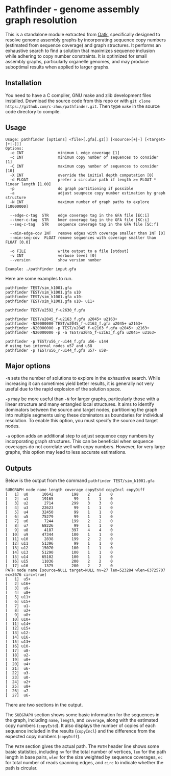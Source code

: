 # Pathfinder - genome assembly graph resolution

This is a standalone module extracted from [Oatk](https://github.com/c-zhou/oatk), specifically designed to 
resolve genome assembly graphs by incorporating sequence copy numbers (estimated from sequence coverage) and 
graph structures. It performs an exhaustive search to find a solution that maximizes sequence inclusion while 
adhering to copy number constraints. It is optimized for small assembly graphs, particularly organelle genomes, 
and may produce suboptimal results when applied to larger graphs.

## Installation

You need to have a C compiler, GNU make and zlib development files installed. Download the source code from 
this repo or with `git clone https://github.com/c-zhou/pathfinder.git`. Then type `make` in the source code 
directory to compile.

## Usage

```
Usage: pathfinder [options] <file>[.gfa[.gz]] [<source>[+|-] [<target>[+|-]]]
Options:
  -e INT               minimum L edge coverage [1]
  -c INT               minimum copy number of sequences to consider [1]
  -C INT               maximum copy number of sequences to consider [10]
  -X INT               override the initial depth computation [0]
  -d FLOAT             prefer a circular path if length >= FLOAT * linear length [1.00]
  -p                   do graph partitioning if possible
  -a                   adjust seuqnece copy number estimation by graph structure
  -N INT               maximum number of graph paths to explore [10000000]
 
  --edge-c-tag  STR    edge coverage tag in the GFA file [EC:i] 
  --kmer-c-tag  STR    kmer coverage tag in the GFA file [KC:i] 
  --seq-c-tag   STR    sequence coverage tag in the GFA file [SC:f]
 
  --min-edge-cov INT   remove edges with coverage smaller than INT [0]
  --min-seq-cov  FLOAT remove sequences with coverage smaller than FLOAT [0.0]

  -o FILE              write output to a file [stdout]
  -v INT               verbose level [0]
  --version            show version number

Example: ./pathfinder input.gfa
```

Here are some examples to run.

```
pathfinder TEST/sim_k1001.gfa
pathfinder TEST/sim_k1001.gfa u10
pathfinder TEST/sim_k1001.gfa u10-
pathfinder TEST/sim_k1001.gfa u10- u11+

pathfinder TEST/u2592_f-u2630_f.gfa

pathfinder TEST/u2045_f-u2163_f.gfa u2045+ u2163+
pathfinder -N20000000 TEST/u2045_f-u2163_f.gfa u2045+ u2163+
pathfinder -N20000000 -p TEST/u2045_f-u2163_f.gfa u2045+ u2163+
pathfinder -N20000000 -p -a TEST/u2045_f-u2163_f.gfa u2045+ u2163+

pathfinder -p TEST/u56_r-u144_f.gfa u56- u144
# using two internal nodes u57 and u58
pathfinder -p TEST/u56_r-u144_f.gfa u57- u58-
```

## Major options

`-N` sets the number of solutions to explore in the exhaustive search. While increasing it can sometimes yield 
better results, it is generally not very useful due to the rapid explosion of the solution space.

`-p` may be more useful than `-N` for larger graphs, particularly those with a linear structure and many 
entangled local structures. It aims to identify dominators between the source and target nodes, partitioning 
the graph into multiple segments using these dominators as boundaries for individual resolution. To enable 
this option, you must specify the source and target nodes.

`-a` option adds an additional step to adjust sequence copy numbers by incorporating graph structures. This 
can be beneficial when sequence coverages do not correlate well with copy numbers. However, for very large graphs, 
this option may lead to less accurate estimations.

## Outputs

Below is the output from the command `pathfinder TEST/sim_k1001.gfa`

```
SUBGRAPH node name length coverage copyEstd copyIncl copyDiff
[   1]  u0      10642        198    2    2    0
[   2]  u1      19165         99    1    1    0
[   3]  u2       2714        299    3    3    0
[   4]  u3      22623         99    1    1    0
[   5]  u4      32450         99    1    1    0
[   6]  u5      75279         99    1    1    0
[   7]  u6       7244        199    2    2    0
[   8]  u7      68226         99    1    1    0
[   9]  u8       4187        397    4    4    0
[  10]  u9      47344        100    1    1    0
[  11] u10       2838        199    2    2    0
[  12] u11      51396         99    1    1    0
[  13] u12      15070        100    1    1    0
[  14] u13      51290        100    1    1    0
[  15] u14      65102        100    1    1    0
[  16] u15      11036        200    2    2    0
[  17] u16       1375        200    2    2    0
PATH node name [source=NULL target=NULL nv=27 len=523284 wlen=63725707 ec=3676 circ=true]
[   1]  u5+
[   2] u16+
[   3]  u9-
[   4]  u8+
[   5] u11+
[   6] u15+
[   7]  u1-
[   8]  u2+
[   9]  u8+
[  10] u10+
[  11] u14+
[  12] u15+
[  13] u12-
[  14] u16-
[  15] u13+
[  16] u10-
[  17]  u8-
[  18]  u2-
[  19]  u0+
[  20]  u4+
[  21]  u6-
[  22]  u3-
[  23]  u0-
[  24]  u2+
[  25]  u8+
[  26]  u7-
[  27]  u6-
```

There are two sections in the output.

The `SUBGRAPH` section shows some basic information for the sequences in the graph, including `name`, `length`, and 
`coverage`, along with the estimated copy numbers (`copyEstd`). It also displays the number of copies of each sequence 
included in the results (`copyIncl`) and the difference from the expected copy numbers (`copyDiff`).

The `PATH` section gives the actual path. The `PATH` header line shows some basic statistics, including `nv` for 
the total number of vertices, `len` for the path length in base pairs, `wlen` for the size weighted by sequence 
coverages, `ec` for total number of reads spanning edges, and `circ` to indicate whether the path is circular.
